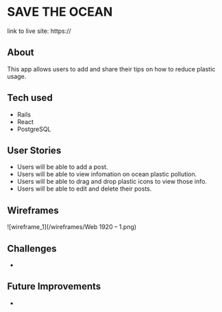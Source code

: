 # SAVE THE OCEAN
link to live site: https://

## About
This app allows users to add and share their tips on how to reduce plastic usage.

## Tech used

* Rails
* React
* PostgreSQL

## User Stories

* Users will be able to add a post.
* Users will be able to view infomation on ocean plastic pollution.
* Users will be able to drag and drop plastic icons to view those info.
* Users will be able to edit and delete their posts.

## Wireframes

![wireframe_1](/wireframes/Web 1920 – 1.png)

## Challenges
* 
## Future Improvements
* 
